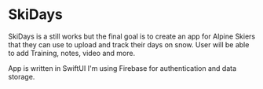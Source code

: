 # SkiDays

SkiDays is a still works but the final goal is to create an app for Alpine Skiers that they can use to upload and track their days on snow.
User will be able to add Training, notes, video and more. 

App is written in SwiftUI
I'm using Firebase for authentication and data storage. 
